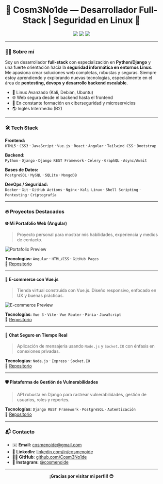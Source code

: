 <h1 align="center">🚀 Cosm3No1de — Desarrollador Full-Stack | Seguridad en Linux 🐧</h1>

<p align="center">
  <a href="https://www.linkedin.com/in/cosmenoide"><img src="https://img.shields.io/badge/LinkedIn-0077B5?style=for-the-badge&logo=linkedin&logoColor=white" /></a>
  <a href="https://github.com/Cosm3No1de"><img src="https://img.shields.io/badge/GitHub-181717?style=for-the-badge&logo=github&logoColor=white" /></a>
  <a href="https://www.instagram.com/cosmenoide"><img src="https://img.shields.io/badge/Instagram-E4405F?style=for-the-badge&logo=instagram&logoColor=white" /></a>
</p>

---

### 👨‍💻 Sobre mí

Soy un desarrollador **full-stack** con especialización en **Python/Django** y una fuerte orientación hacia la **seguridad informática en entornos Linux**. Me apasiona crear soluciones web completas, robustas y seguras. Siempre estoy aprendiendo y explorando nuevas tecnologías, especialmente en el área de **pentesting, devops y desarrollo backend escalable**.

- 📍 Linux Avanzado (Kali, Debian, Ubuntu)
- 🌐 Web segura desde el backend hasta el frontend
- 🌱 En constante formación en ciberseguridad y microservicios
- 🌎 Inglés Intermedio (B2)

---

### 🛠️ Tech Stack

**Frontend:**  
`HTML5` · `CSS3` · `JavaScript` · `Vue.js` · `React` · `Angular` · `Tailwind CSS` · `Bootstrap`

**Backend:**  
`Python` · `Django` · `Django REST Framework` · `Celery` · `GraphQL` · `Async/Await`

**Bases de Datos:**  
`PostgreSQL` · `MySQL` · `SQLite` · `MongoDB`

**DevOps / Seguridad:**  
`Docker` · `Git` · `GitHub Actions` · `Nginx` · `Kali Linux` · `Shell Scripting` · `Pentesting` · `Criptografía`

---

### 🔥 Proyectos Destacados

#### 🌐 Mi Portafolio Web (Angular)
> Proyecto personal para mostrar mis habilidades, experiencia y medios de contacto.

![Portafolio Preview](src/assets/screenshot.png)

**Tecnologías:** `Angular` · `HTML/CSS` · `GitHub Pages`  
📂 [Repositorio](https://github.com/Cosm3No1de/mi-portafolio)

---

#### 🛒 E-commerce con Vue.js
> Tienda virtual construida con Vue.js. Diseño responsivo, enfocado en UX y buenas prácticas.

![E-commerce Preview](public/screenshot.png)

**Tecnologías:** `Vue 3` · `Vite` · `Vue Router` · `Pinia` · `JavaScript`  
📂 [Repositorio](https://github.com/Cosm3No1de/ecommerce-vue)

---

#### 💬 Chat Seguro en Tiempo Real
> Aplicación de mensajería usando `Node.js` y `Socket.IO` con énfasis en conexiones privadas.

**Tecnologías:** `Node.js` · `Express` · `Socket.IO`  
📂 [Repositorio](https://github.com/Cosm3No1de/Chat-Simple)

---

#### 🛡️ Plataforma de Gestión de Vulnerabilidades
> API robusta en Django para rastrear vulnerabilidades, gestión de usuarios, roles y reportes.

**Tecnologías:** `Django REST Framework` · `PostgreSQL` · `Autenticación`  
📂 [Repositorio](ENLACE_AL_REPOSITORIO_VULN)

---

### 📬 Contacto

- ✉️ **Email:** [cosmenoide@gmail.com](mailto:cosmenoide@gmail.com)  
- 💼 **LinkedIn:** [linkedin.com/in/cosmenoide](https://www.linkedin.com/in/cosmenoide)  
- 🧑‍💻 **GitHub:** [github.com/Cosm3No1de](https://github.com/Cosm3No1de)  
- 📸 **Instagram:** [@cosmenoide](https://instagram.com/cosmenoide)

---

<p align="center"><b>¡Gracias por visitar mi perfil! 😊</b></p>





